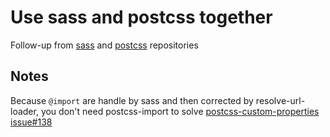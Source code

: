 # Use sass and postcss together

Follow-up from [sass](../sass) and [postcss](../postcss) repositories

## Notes

Because `@import` are handle by sass and then corrected by resolve-url-loader, you don't need postcss-import to solve [postcss-custom-properties issue#138](https://github.com/postcss/postcss-custom-properties/issues/138)